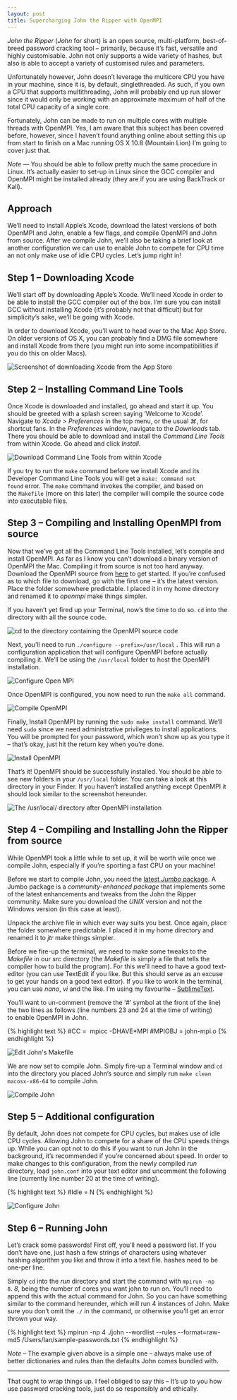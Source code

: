 ```yaml
---
layout: post
title: Supercharging John the Ripper with OpenMPI
---
```


*John the Ripper* (*John* for short) is an open source, multi-platform, best-of-breed password cracking tool – primarily, because it’s fast, versatile and highly customisable. John not only supports a wide variety of hashes, but also is able to accept a variety of customised rules and parameters.

Unfortunately however, John doesn’t leverage the multicore CPU you have in your machine, since it is, by default, singlethreaded. As such, if you own a CPU that supports multithreading, John will probably end up run slower since it would only be working with an approximate maximum of half of the total CPU capacity of a single core.

Fortunately, John can be made to run on multiple cores with multiple threads with OpenMPI. Yes, I am aware that this subject has been covered before, however, since I haven’t found anything online about setting this up from start to finish on a Mac running OS X 10.8 (Mountain Lion) I’m going to cover just that.<span id="more-29"></span>

<div class="message">
	<em>Note</em> &mdash; You should be able to follow pretty much the same procedure in Linux. It’s actually easier to set-up in Linux since the GCC compiler and OpenMPI might be installed already (they are if you are using BackTrack or Kali).
</div>

## Approach

We’ll need to install Apple’s Xcode, download the latest versions of both OpenMPI and John, enable a few flags, and compile OpenMPI and John from source. After we compile John, we’ll also be taking a brief look at another configuration we can use to enable John to compete for CPU time an not only make use of idle CPU cycles. Let’s jump right in!

## Step 1 – Downloading Xcode

We’ll start off by downloading Apple’s Xcode. We’ll need Xcode in order to be able to install the GCC compiler out of the box. I’m sure you can install GCC without installing Xcode (it’s probably not that difficult) but for simplicity’s sake, we’ll be going with Xcode.

In order to download Xcode, you’ll want to head over to the Mac App Store. On older versions of OS X, you can probably find a DMG file somewhere and install Xcode from there (you might run into some incompatibilities if you do this on older Macs).

![Screenshot of downloading Xcode from the App Store](/public/img/2013-05-16-supercharging-john-the-ripper-with-openmpi/01-download-xcode.jpg)

## Step 2 – Installing Command Line Tools

Once Xcode is downloaded and installed, go ahead and start it up. You should be greeted with a splash screen saying ‘Welcome to Xcode’. Navigate to *Xcode > Preferences* in the top menu, or the usual *⌘*, for shortcut fans. In the *Preferences* window, navigate to the *Downloads* tab. There you should be able to download and install the *Command Line Tools* from within Xcode. Go ahead and click *Install*.

![Download Command Line Tools from within Xcode](/public/img/2013-05-16-supercharging-john-the-ripper-with-openmpi/02-download-command-line-tools.jpg)

If you try to run the `make` command before we install Xcode and its Developer Command Line Tools you will get a `make: command not found` error. The `make` command invokes the compiler, and based on the `Makefile` (more on this later) the compiler will compile the source code into executable files.

## Step 3 – Compiling and Installing OpenMPI from source

Now that we’ve got all the Command Line Tools installed, let’s compile and install OpenMPI. As far as I know you can’t download a binary version of OpenMPI the Mac. Compiling it from source is not too hard anyway. Download the OpenMPI source from [here](http://www.open-mpi.org/software "Download OpenMPI") to get started. If you’re confused as to which file to download, go with the first one – it’s the latest version. Place the folder somewhere predictable. I placed it in my home directory and renamed it to *openmpi* make things simpler.

If you haven’t yet fired up your Terminal, now’s the time to do so. `cd` into the directory with all the source code.

![cd to the directory containing the OpenMPI source code](/public/img/2013-05-16-supercharging-john-the-ripper-with-openmpi/03-cd-to-open-mpi-source-directory.jpg)

Next, you’ll need to run `./configure --prefix=/usr/local` . This will run a configuration application that will configure OpenMPI before actually compiling it. We’ll be using the `/usr/local` folder to host the OpenMPI installation.

![Configure Open MPI](/public/img/2013-05-16-supercharging-john-the-ripper-with-openmpi/04-configure-open-mpi.jpg)

Once OpenMPI is configured, you now need to run the `make all` command.

![Compile OpenMPI](/public/img/2013-05-16-supercharging-john-the-ripper-with-openmpi/05-make-open-mpi.jpg)

Finally, Install OpenMPI by running the `sudo make install` command. We’ll need `sudo` since we need administrative privileges to install applications. You will be prompted for your password, which won’t show up as you type it – that’s okay, just hit the return key when you’re done.

![Install OpenMPI](/public/img/2013-05-16-supercharging-john-the-ripper-with-openmpi/06-install-open-mpi.jpg)

That’s it! OpenMPI should be successfully installed. You should be able to see new folders in your `/usr/local` folder. You can take a look at this directory in your Finder. If you haven’t installed anything except OpenMPI it should look similar to the screenshot hereunder.

![The /usr/local/ directory after OpenMPI installation](/public/img/2013-05-16-supercharging-john-the-ripper-with-openmpi/07-user-local-directory-openmpi.jpg)

## Step 4 – Compiling and Installing John the Ripper from source

While OpenMPI took a little while to set up, it will be worth wile once we compile John, especially if you’re sporting a fast CPU on your machine!

Before we start to compile John, you need the [latest *Jumbo* package](http://www.openwall.com/john/ "John the Ripper download page"). A Jumbo package is a *community-enhanced package* that implements some of the latest enhancements and tweaks from the John the Ripper community. Make sure you download the *UNIX* version and not the Windows version (in this case at least).

Unpack the archive file in which ever way suits you best. Once again, place the folder somewhere predictable. I placed it in my home directory and renamed it to *jtr* make things simpler.

Before we fire-up the terminal, we need to make some tweaks to the *Makefile* in our *src* directory (the *Makefile* is simply a file that tells the compiler how to build the program). For this we’ll need to have a good text-editor (you can use TextEdit if you like. But this should serve as an excuse to get your hands on a good text editor). If you like to work in the terminal, you can use *nano*, *vi* and the like. I’m using my favourite – [SublimeText](http://www.sublimetext.com "Download SublimeText").

You’ll want to un-comment (remove the ‘#’ symbol at the front of the line) the two lines as follows (line numbers 23 and 24 at the time of writing) to enable OpenMPI in John.

{% highlight text %}
#CC =  mpicc -DHAVE*MPI
#MPIOBJ = john-mpi.o
{% endhighlight %}

![Edit John's Makefile](/public/img/2013-05-16-supercharging-john-the-ripper-with-openmpi/08-edit-makefile-jtr.jpg)

We are now set to compile John. Simply fire-up a Terminal window and `cd` into the directory you placed John’s source and simply run `make clean macosx-x86-64` to compile John.

![Compile John](/public/img/2013-05-16-supercharging-john-the-ripper-with-openmpi/09-make-jtr.jpg)

## Step 5 – Additional configuration

By default, John does not compete for CPU cycles, but makes use of idle CPU cycles. Allowing John to compete for a share of the CPU speeds things up. While you can opt not to do this if you want to run John in the background, it’s recommended if you’re concerned about speed. In order to make changes to this configuration, from the newly compiled _run_ directory, load `john.conf` into your text editor and uncomment the following line (currently line number 20 at the time of writing).

{% highlight text %}
#Idle = N
{% endhighlight %}

![Configure John](/public/img/2013-05-16-supercharging-john-the-ripper-with-openmpi/10-configure-jtr.jpg)

## Step 6 – Running John

Let’s crack some passwords! First off, you’ll need a password list. If you don’t have one, just hash a few strings of characters using whatever hashing algorithm you like and throw it into a text file. hashes need to be one-per line.

Simply `cd` into the *run* directory and start the command with `mpirun -np 8`. *8*, being the number of cores you want john to run on. You’ll need to append this with the actual command for John. So you can have something similar to the command hereunder, which will run 4 instances of John. Make sure you don’t omit the `./` in the command, or otherwise you’ll get an error thrown your way.

{% highlight text %}
mpirun -np 4 ./john --wordlist --rules --format=raw-md5 /Users/Ian/sample-passwords.txt
{% endhighlight %}

<div class="message">
	<em>Note</em> &ndash; The example given above is a simple one – always make use of better dictionaries and rules than the defaults John comes bundled with.
</div>

***

That ought to wrap things up. I feel obliged to say this – It’s up to you how use password cracking tools, just do so responsibly and ethically.